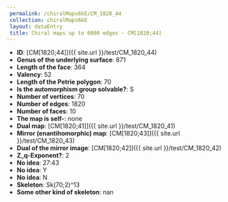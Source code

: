 ```yaml
--- 
 permalink: /chiralMaps6kE/CM_1820_44 
 collection: chiralMaps6kE
 layout: dataEntry
 title: Chiral maps up to 6000 edges - CM[1820;44]
---
```


- **ID**: [CM[1820;44]]({{ site.url }}/test/CM_1820_44)
- **Genus of the underlying surface**: 871
- **Length of the face**: 364
- **Valency**: 52
- **Length of the Petrie polygon**: 70
- **Is the automorphism group solvable?**: S
- **Number of vertices**: 70
- **Number of edges**: 1820
- **Number of faces**: 10
- **The map is self-**: none
- **Dual map**: [CM[1820;41]]({{ site.url }}/test/CM_1820_41)
- **Mirror (enantihomorphic) map**: [CM[1820;43]]({{ site.url }}/test/CM_1820_43)
- **Dual of the mirror image**: [CM[1820;42]]({{ site.url }}/test/CM_1820_42)
- **Z_q-Exponent?**: 2
- **No idea**:  27:43
- **No idea**: Y
- **No idea**: N
- **Skeleton**: Sk(70;2)^13
- **Some other kind of skeleton**: nan
